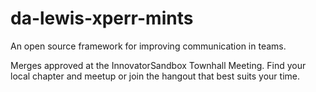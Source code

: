 # da-lewis-xperr-mints
An open source framework for improving communication in teams.

Merges approved at the InnovatorSandbox Townhall Meeting.  Find your local chapter and meetup or join the hangout that best suits your time.
